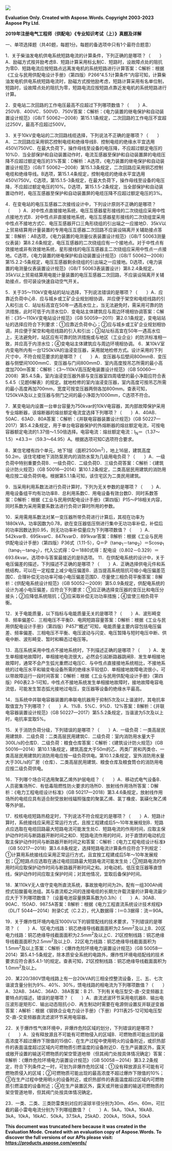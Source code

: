 ﻿![](2019%E5%B9%B4%E6%B3%A8%E5%86%8C%E7%94%B5%E6%B0%94%E5%B7%A5%E7%A8%8B%E5%B8%88(%E4%BE%9B%E9%85%8D%E7%94%B5)%E3%80%8A%E4%B8%93%E4%B8%9A%E7%9F%A5%E8%AF%86%E8%80%83%E8%AF%95(%E4%B8%8A)%E3%80%8B%E7%9C%9F%E9%A2%98%E5%8F%8A%E8%AF%A6%E8%A7%A3.001.png)

**Evaluation Only. Created with Aspose.Words. Copyright 2003-2023 Aspose Pty Ltd.**

**2019年注册电气工程师（供配电）《专业知识考试（上）》真题及详解**

一、单项选择题（共40题，每题1分。每题的备选项中只有1个最符合题意）

1．关于柴油发电机供电系统短路电流的计算条件，下列正确的是哪项？（　　）A．励磁方式按并励考虑B．短路计算采用标幺制C．短路时，设故障点处的阻抗为零D．短路电流应按短路点远离发电机的系统短路进行计算答案：C解析：根据《工业与民用供配电设计手册》（第四版）P266“4.5.1计算条件”内容可知，计算柴油发电机供电系统短路电流时，励磁方式按他励考虑，短路计算采用有名单位制，短路时，设故障点处的阻抗为零，短路电流应按短路点靠近发电机的系统短路进行计算。

2．变电站二次回路的工作电压最高不应超过下列哪项数值？（　　）A．250VB．400VC．500VD．750V答案：C解析：《电力装置的继电保护和自动装置设计规范》（GB/T 50062—2008）第15.1.1条规定，二次回路的工作电压不宜超过250V，最高不应超过500V。

3．关于10kV变电站的二次回路线缆选择，下列说法不正确的是哪项？（　　）A．二次回路应采用铜芯控制电缆和绝缘导线B．控制电缆的绝缘水平宜选用450V/750VC．在最大负荷下，操作母线至设备的电压降，不应超过额定电压的10%D．当全部保护和自动装置动作时，电流互感器至保护和自动装置屏的电缆压降不应超过额定电压的3%答案：D解析：A选项，《电力装置的继电保护和自动装置设计规范》（GB/T 50062—2008）第15.1.3条规定，二次回路应采用铜芯控制电缆和绝缘导线。B选项，第15.1.4条规定，控制电缆的绝缘水平宜选用450V/750V。C选项，第15.1.5-3条规定，在最大负荷下，操作母线至设备的电压降，不应超过额定电压的10%。D选项，第15.1.5-2条规定，当全部保护和自动装置动作时，电压互感器至保护和自动装置屏的电缆压降不应超过额定电压的3%。

4．在变电站的电压互感器二次接线设计中，下列设计原则不正确的是哪项？（　　）A．对中性点直接接地系统，电压互感器星形接线的二次绕组应采用中性点接地方式B．对中性点非直接接地系统，电压互感器星形接线的二次绕组宜采用中性点不接地方式C．电压互感器开口三角形绕组的引出端之一应接地D．35kV以上贸易结算用计量装置的专用电压互感器二次回路不应装设隔离开关辅助接点答案：B解析：AB选项，《电力装置的电测量仪表装置设计规范》（GB/T 50063测量仪表装）第8.2.6条规定，电压互感器的二次绕组应有一个接地点。对于中性点有效接地或非有效接地系统，星形接线的电压互感器主二次绕组应采用中性点一点接地。C选项，《电力装置的继电保护和自动装置设计规范》（GB/T 50062—2008）第15.2.2-5条规定，电压互感器剩余绕组的引出端之一应接地。D选项，《电力装置的电测量仪表装置设计规范》（GB/T 50063表装置设计）第8.2.4条规定，35kV以上贸易结算用电能计量装置的电压互感器二次回路，不应装设隔离开关辅助接点，但可装设快速自动空气开关。

5．关于35～110kV变电站的站址选择，下列说法错误的是哪项？（　　）A．应靠近负荷中心B．应与城乡或工矿企业规划相协调，并应便于架空和电缆线路的引入和引出
C．站址标高宜在50年一遇高水位上，当无法避免时，需采用可靠的防洪措施，此时可低于内涝水位D．变电站主体建筑应与周边环境相协调答案：C解析：《35～110kV变电站设计规范》（GB 50059—2011）第2.0.1条规定，变电站站址的选择应符合下列要求：①应靠近负荷中心；②应与城乡或工矿企业规划相协调，并应便于架空和电缆线路的引入和引出；③站址标高宜在50年一遇高水位上，无法避免时，站区应有可靠的防洪措施或与地区（工业企业）的防洪标准相一致，并应高于内涝水位；④变电站主体建筑应与周边环境相协调。
6．某10kV室内变电所内有一台1250kVA的油浸变压器，采用就地检修方式。设计采用的下列尺寸中，不符合规范要求的是哪项？（　　）A．变压器与后壁间800mmB．变压器与侧壁间1000mmC．变压器与门间800mmD．室内高度按吊芯所需的最小高度加700m答案：C解析：《3～110kV高压配电装置设计规范》（GB 50060—2008）第5.4.5条，室内油浸变压器外廓与变压器室四周墙壁的最小净距应符合表5.4.5（见题6解表）的规定。就地检修的室内油浸变压器，室内高度可按吊芯所需的最小高度再加700mm，宽度可按变压器两侧各加800mm。查表可知，1250kVA及以上变压器与侧门之间的最小净距为1000mm，C选项不符合。

7．某变电站内设置一台单台容量为750kvar的10kV电容器，其内部故障保护采用专业熔断器，该熔断器的熔丝额定电流宜选择下列哪项？（　　）A．40AB．50AC．63AD．80A答案：C解析：《并联电容器装置设计规范》（GB 50227—2017）第5.4.2条规定，用于单台电容器保护的外熔断器的熔丝额定电流，可按电容器额定电流的1.37倍～1.50倍选择。电容电流：熔丝额定电流：I<sub>N</sub>＝（1.37～1.5）×43.3＝（59.3～64.95）A。根据选项可知C选项符合要求。

8．某住宅楼有四个单元，地下1层（面积2500m<sup>2</sup>），地上16层，建筑高度50.2m，该住宅楼地下消防泵房内的消防水泵为几级用电负荷？（　　）A．一级负荷中特别重要负荷B．一级负荷C．二级负荷D．三级负荷答案：C解析：《建筑设计防火规范》（GB 50016—2014）第10.1.2条规定，二类高层民用建筑的消防用电应按二级负荷供电。根据第5.1.1条可知，该住宅区为二类民用建筑。

9．当采用利用系数法进行负荷计算时，下列为无关参数的是哪项？（　　）A．用电设备组平均有功功率B．总利用系数C．用电设备有效台数D．同时系数答案：D解析：根据《工业与民用供配电设计手册》（第四版）P15～P18相关内容，同时系数为采用需要系数法进行负荷计算时所用的参数。

10．采用需用系数法对某一变压器所带负荷进行计算后，其视在功率为1880kVA，功率因数为0.78，欲在变压器低压侧进行集中无功功率补偿，补偿后的功率因数达到0.95，则无功功率补偿量应为下列哪项数值？（　　）A．542kvarB．695kvarC．847kvarD．891kvar答案：B解析：根据《工业与民用供配电设计手册》（第四版）P36式（1.11-5），Q＝P（tanφ<sub>1</sub>－tanφ<sub>2</sub>）＝Scosφ<sub>1</sub>（tanφ<sub>1</sub>－tanφ<sub>2</sub>），代入公式得：Q＝1880式得：配电设（0.802－0.329）＝693.6kvar。选项中与答案最接近的是B选项。
11．在供配电系统的设计中，关于电压偏差的描述，下列描述不正确的是哪项？（　　）A．正确选择供电元件和系统结构，可以在一定程度上减少电压偏差B．适当提高系统阻抗可缩小电压偏差范围C．合理补偿无功功率可缩小电压偏差范围D．尽量使三相负荷平衡答案：B解析：《供配电系统设计规范》（GB 50052—2009）第5.0.9条规定，供配电系统的设计为减小电压偏差，应符合下列要求：①应正确选择变压器的变压比和电压分接头；②应降低系统阻抗；③应采取补偿无功功率措施；④宜使三相负荷平衡。

12．关于电能质量，以下指标与电能质量无关的是哪项？（　　）A．波形畸变B．频率偏差C．三相电压不平衡D．电网短路容量答案：D解析：根据《工业与民用供配电设计手册》（第四版）P457“概述”可知，电能质量主要内容包括电压偏差、频率偏差、三相电压不平衡、电压波动与闪变、电压暂降与短时电压中断、供电中断、波形畸变、暂时和瞬态过电压等。

13．高压系统采用中性点不接地系统时，下列描述正确的是哪项？（　　）A．发生单相接地故障时，单相接地电流很大，必然会引起断路器跳闸B．发生单相接地故障时，通常不会产生弧光重燃过电压C．与中性点直接接地系统相比，不接地系统的过电压水平和输变电设备所需的绝缘水平较低D．单相接地故障电流很小，可以带故障运行一段时间答案：D解析：根据《工业与民用供配电设计手册》（第四版）P60表2.3-1可知，中性点不接地系统发生单相接地故障时，接地故障电容电流低，可能发生暂态弧光接地过电压，变压器等设备的绝缘水平最高。

14．当系统中并联电容器装置的串联电抗器用于抑制5次及以上谐波时，其电抗率取值宜为下列哪项？（　　）A．1%B．5%C．9%D．12%答案：B解析：《并联电容器装置设计规范》（GB 50227—2017）第5.5.2条规定，当谐波为5次及以上时，电抗率宜取5%。

15．关于消防负荷分级，下列错误的是哪项？（　　）A．一级负荷：一类高层民用建筑B．二级负荷：二类高层民用建筑C．二级负荷：室内消防用水量大于300L/s的仓库D．二级负荷：粮食仓库答案：C解析：《建筑设计防火规范》（GB 50016—2014）第10.1.1条规定，建筑高度大于50m的乙、丙类厂房和丙类仓、一类高层民用建筑的消防用电应按一级负荷供电。第10.1.2条规定，室外消防用水量大于30L/s的厂房（仓库）、二类高层民用建筑、粮食仓库及粮食筒仓的消防用电应按二级负荷供电。

16．下列哪个场合可选用聚氯乙烯外护层电缆？（　　）A．移动式电气设备B．人员密集场所C．有低毒阻燃性防火要求的场所D．放射线作用场所答案：D解析：《电力工程电缆设计标准》（GB 50217—2018）第3.4.6条规定，放射线作用场所的电缆应具有适合耐受放射线辐照强度的聚氯乙烯、氯丁橡皮、氯磺化聚乙烯等外护层。

17．校核电缆短路热稳定时，下列说法不符合规定的是哪项？（　　）A．短路计算时，系统接线应采用正常运行方式，且按工程建成后5～10年发展规划B．短路点应选取在电缆回路最大短路电流可能发生处C．短路电流的作用时间，应取主保护动作时间与断路器开断时间之和D．短路电流作用的时间，对于直馈的电动机应取主保护动作时间与断路器开断时间之和答案：C解析：《电力工程电缆设计标准》（GB 50217—2018）第3.6.8条规定，选择短路电流计算条件应符合下列规定：①计算用系统接线应采用正常运行方式，且宜按工程建成后5年～10年发展规划；②短路点应选取在通过电缆回路最大短路电流可能发生处；③短路电流的作用时间应取保护动作时间与断路器开断时间之和。对电动机、低压变压器等直馈线，保护动作时间应取主保护时间；对其他情况，宜取后备保护时间。

18．某110kV无人值守变电所直流系统，事故放电时间为2h，配有一组300Ah阀控式铅酸蓄电池组。其与直流柜之间的连接电缆的长期允许载流量的计算电流最少应大于下列哪项数值？（设蓄电池容量换算系数为0.3/h）（　　）A．30AB．90AC．150AD．987.5A答案：B解析：根据《电力工程直流系统设计技术规程》（DL/T 5044—2014）附录C式（C.2.2），代入数据得：I＝0.3据得：流＝90A。

19．关于爆炸性环境内电压1000V以下的钢管配线的技术要求，下列错误的是哪项？（　　）A．1区电力线路：铜芯绝缘导线截面面积为2.5mm<sup>2</sup>及以上B．20区电力线路：铜芯绝缘导线截面面积为2.5mm<sup>2</sup>及以上C．21区控制线路：铜芯绝缘导线截面面积为2.5mm<sup>2</sup>及以上D．22区电力线路：铜芯绝缘导线截面面积为1.5mm<sup>2</sup>及以上答案：C解析：《爆炸危险环境电力装置设计规范》（GB 50058—2014）第5.4.1-5条规定，除本质安全系统的电路外，爆炸性环境电缆配线的技术要求应符合表5.4.1-1的规定。查表可知，21区控制线路：铜芯绝缘导线截面面积为1.0mm<sup>2</sup>及以上。

20．某220/380V馈电线路上有一台20kVA的三相全控整流设备，三、五、七次谐波含量分别为9%、40%、30%，馈电线路的相电流为下列哪项数值？（　　）A．32AB．34AC．36AD．38A答案：B
21．下列有关电压型交-直-交变频器主要特点的描述，错误的是哪项？（　　）A．直流滤波环节采用电抗器B．输出电压波形是矩形C．输出动态阻抗小D．再生制动时需要在电源侧设置反并联逆变器答案：A解析：根据《钢铁企业电力设计手册》（下册）P311表25-12可知电压型交-直-交变频器直流滤波环节采用电容器。

22．关于爆炸性气体环境中，非爆炸危险区域的划分，下列错误的是哪项？（　　）A．没有释放源且不可能有可燃物侵入的区域B．可燃物质可能出现的最高浓度不超过爆炸下限值的15倍C．在生产过程中使用明火的设备附近，或炽热部件的表面温度超过区域内可燃物质引燃温度的设备附近D．在生产装置区外，露天或敞开设置的输送可燃物质的架空管道地带（但其阀门处按具体情况确定）答案：B解析：《爆炸危险环境电力装置设计规范》（GB 50058－2014）第3.2.2条规定，符合下列条件之一时，可划为非爆炸危险区域：①没有释放源且不可能有可燃物质侵入的区域；②可燃物质可能出现的最高浓度不超过爆炸下限值的10%；③在生产过程中使用明火的设备附近，或炽热部件的表面温度超过区域内可燃物质引燃温度的设备附近；④在生产装置区外，露天或开敞设置的输送可燃物质的架空管道地带，但其阀门处按具体情况确定。

23．一类、二类、三类防雷类别对应的滚球半径分别为30m、45m、60m，可拦截的最小雷电电流分别为下列哪组数值？（　　）A．5kA，10kA，16kAB．3kA，10kA，16kAC．50kA，37.5kA，25kAD．200kA，150kA，50kA

**This document was truncated here because it was created in the Evaluation Mode.**
**Created with an evaluation copy of Aspose.Words. To discover the full versions of our APIs please visit: https://products.aspose.com/words/**
